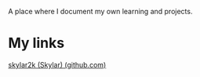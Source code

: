 A place where I document my own learning and projects.

# My links
[skylar2k (Skylar) (github.com)](https://github.com/skylar2k)